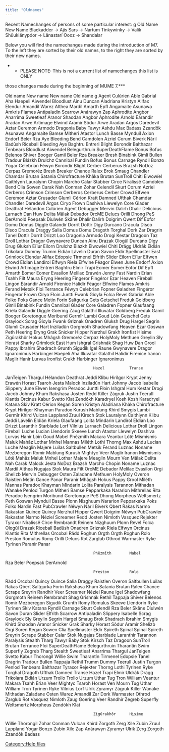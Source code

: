 ```yaml
---
title: "Oldnames"
---
```


Recent Namechanges of persons of some particular interest: <nowiki>g Old
Name New Name Blackadder -\> Ajis Sars -\> Nartum Tinkywinky -\> Valik
Shûuklänypóor -\> Lânastarí Oooz -\> Shandalar

</pre>

Below you will find the namechanges made during the introduction of M7.
To the left they are sorted by their old names, to the right they are
sorted by their new names.

- - PLEASE NOTE: This is not a current list of namechanges this list is
    ONLY

those changes made during the beginning of MUME 7.\*\*\*

Old name New name New name Old name <nowiki>g Agent Culúrien Able
Gabrial Aha Haepeli Aiwendel Bloodlust Ainu Duncan Aladriana Kristyn
Alifax Elendur Amandil Warez Althea Mardil Amarth Epfl Angamaite Asunawa
Amkris Flames Antipaladin Scarrow Anárawyn Zap Aphrodite Angbor Anarrima
Sweetleaf Aranor Shaodan Angbor Aphrodite Arnold Eärandir Aradan Arwe
Artimage Elwind Aramir Sõdur Arwe Aradan Argos Daredevil Aztar Ceremon
Armodo Dragonia Baby Tawyr Ashdu Max Badass Zzandôk Asunawa Angamaite
Bamse Mitheri Atastor Lunch Basse Mynduil Axion Endorf Beler Rza Aye
Bleeding Bend Camdolen Azriel Corum Biverk Náril Badûsh Riceball
Bleeding Aye Baghtru Entreri Blight Borondir Balthazar Tenbears
Bloodlust Aiwendel Belegurthruin SuperDeathFlame Bonus Bofus Belenos
Shiver Booger Gamil Beler Rza Breaker Bresh Binabink Gimli Bullen
Tradour Blázkh Drulchz Cannibal Fundin Bofus Bonus Carnage Ryndil Bonzo
Yogar Celebrian Féwyn Borondir Blight Cerber Cerberus Brazsh NoDoz
Cerpaz Gremoréz Bresh Breaker Chance Ralex Brok Smaug Chandler Chamdar
Brutan Satania Chirofracture Khâka Brutan SunTroll Chiti Eiwowíel
Caithlynn Lauralynn Chopin Marcho Calar Stabber Circe Níralissë Camdolen
Bend Clia Sowen Carak Nah Conman Zohar Celendil Skurt Corum Azriel
Cerberos Crimson Crimson Cerberos Cerberus Cerber Crowd Elfwen Ceremon
Aztar Crusader Glumli Cérion Kratt Damned Ufthak Chamdar Chandler
Daredevil Argos Ciryo Frown Dashiva Llewelyn Core Glader Deathrat
Hélandon Culúrien Agent Debugger Mervin Dalirh Dhalir Delicious Larnach
Dan Huw Delita Mâlak Debador OrcME Delucs Orilli Dhong PeS DerArnold
Poepsak Diulwén Skåne Dhalir Dalirh Doigrim Qwert Dif Eofor Domu Domus
Diggle Galandir Dorrit Dottir Digy Durcano Dracula Disco Disco Dracula
Draggy Salia Domus Domu Dragoth Torghal Dork Zar Dragrin Tanel Dottir
Dorrit Drizzt Loo Dragonia Armodo Drogi Kestar Dragoon Taz Droll Lothar
Dragor Gwynavere Duncan Ainu Drazak Ologûl Durcano Digy Drug Gluksh
Eïlur Eilorn Drulchz Blázkh Eiwowíel Chiti Drägg Uldrâk Eldián Trikolara
Dummy Trumm Eldián Lávelin Duran Savon Eldir Spellmaster East Grimlock
Elendur Alifax Edopsie Tirmenel Elfrith Slider Eilorn Eïlur Elfwen Crowd
Eldian Landirol Elfwyn Riela Elfwine Fëagor Elwen June Endorf Axion
Elwind Artimage Entreri Baghtru Elmir Trapi Eomer Èomer Eofor Dif Epfl
Amarth Èomer Eomer Evasilon Melilac Erawén Jenny Fast Nardin Erian Tsahh
Filt Maura Eryng Heering Fingeror Fingéror Ezar Heaven Fireball Lingon
Eärandir Arnold Firenice Halidir Fëagor Elfwine Flames Amkris Ferand
Metsik Floi Terrance Féwyn Celebrian Fopner Galadren Fingéror Fingeror
Frown Ciryo Floin Juntti Fwank Gicyla Folca Revel Gabrial Able Folko
Poks Gance Metin Forin Saltgurka Gets Getschel Freduk Goldberg Gimli
Binabink Fundin Cannibal Glader Core Galadren Fopner Glaufaang Kríela
Galandir Diggle Goering Zaug Galathil Illuvatar Goldberg Freduk Gamil
Booger Goretongue Moribund Germîr Lambi Goud Lóin Getschel Gets Graylock
Scrag Gicyla Fwank Griznak Onadren Gluksh Drug Hargel Segrin Glumli
Crusader Hart Inziladûn Gorgmoth Shadowfang Heaven Ezar Goswan Peth
Heering Eryng Grak Snicker Hipper Nerzhul Grakh Ironfist Hisime
Zigûrakhôr Hokus Mhâgsh Gremoréz Cerpaz HolyMoly Methuen Greylin Sly
Horast Sharky Grimlock East Hum Ishgral Grishnák Shag Huw Dan Grool
Pappy Ibrahim Shadrach Grunth Sigudik Igel Raune Gwynavere Dragor
Ignaronimus Harbinger Haepeli Aha Illuvatar Galathil Halidir Firenice
Iranon Maglir Hanír Lurvas Ironfist Grakh Harbinger Ignaronimus

`                                       Hazel           Transe`

JanTeigen Thargul Hélandon Deathrat Jeddi Klibu Hirilgor Krypt Jenny
Erawén Horast Tsaroh Jesta Malock Inziladûn Hart Johnny Jacob Isabelle
Slippery June Elwen Isengrim Peradoc Juntti Floin Ishgral Hum Kestar
Drogi Jacob Johnny Khum Rakshasa Josten Redd Killer Zágruk Justin
Teerull Klantis Orcinus Kabur Svetto Klat Zendókh Karadryel Kosh Kosh
Karadryel Katana Skiv Kratt Cérion Kegan Soren Kristyn Aladriana Khâka
Chirofracture Krypt Hirilgor Khayman Paradox Kurush Mablung Khird Smygis
Lambi Germîr Khird Vulcan Lappland Zruul Kirsch Stok Lauralynn Caithlynn
Klibu Jeddi Lávelin Eldián Kríela Glaufaang Lolita Mindarin Landirol
Eldian Loo Drizzt Laranthir Starblade Lorf Vilnius Larnach Delicious
Lothar Droll Lingon Fireball Luche Lucian Llendorin Skeeve Lunch Atastor
Llewelyn Dashiva Lurvas Hanír Lóin Goud Mabel Phêzmîth Makara Veantur
Lótë Mismismis Maluk Mahâz Lothar Mnhel Mannas Miléth Lothi Thorng Max
Ashdu Lucian Luche Meaglin Majere Luilas Saltbullen Metsik Ferand Luznac
Noname Mezberegon Romir Mablung Kurush Mightyc Veer Maglir Iranon
Mismismis Lótë Mahâz Maluk Mnhel Lothar Majere Meaglin Mourn Ven Mâlak
Delita Nah Carak Malock Jesta NoDoz Brazsh Marcho Chopin Noname Luznac
Mardil Althea Nugajas Stok Maura Filt OrcME Debador Melilac Evasilon
Orgi Shelizb Mervin Debugger Osten Zaladane Methuen HolyMoly Overon
Raistlen Metin Gance Panar Paranir Mhâgsh Hokus Pappy Grool Miléth
Mannas Paradox Khayman Mindarin Lolita Paralysis Tarannon Mithadan
Wanake Penlod Turgon Mitheri Bamse Pepparkaka Nararion Mithrellas Rita
Peradoc Isengrim Moribund Goretongue PeS Dhong Morpheus Weltsmertz Peth
Goswan Mynduil Basse Plonn Nizghuum Nararion Pepparkaka Poks Folko
Nardin Fast PubCrawler Néwyn Náril Biverk Qbert Rakas Narmo Rakastan
Quince Quincy Nerzhul Hipper Qwert Doigrim Néwyn PubCrawler Rakastan
Narmo Néziel Screamer Redd Josten Nimloth Vasquez Rejekter Tyraxor
Níralissë Circe Rembrandt Reinem Nizghuum Plonn Revel Folca Ologûl
Drazak Riceball Badûsh Onadren Griznak Riela Elfwyn Orcinus Klantis Rita
Mithrellas Orcobal Rädd Roghun Orgth Orgth Roghun Rolo Preston Romulus
Romy Orilli Delucs Rot Zarglub Othrod Warmaster Ryke Tyrinen Paranir
Panar

`                                       Phêzmîth        Mabel`

Rza Beler Poepsak DerArnold

`                                       Preston         Rolo`

Rädd Orcobal Quincy Quince Salia Draggy Raistlen Overon Saltbullen
Luilas Rakas Qbert Saltgurka Forin Rakshasa Khum Satania Brutan Ralex
Chance Scrape Sreyrin Randhir Veer Screamer Néziel Raune Igel Shadowfang
Gorgmoth Reinem Rembrandt Shag Grishnák Rethil Tappaja Shiver Belenos
Romir Mezberegon Sigudik Grunth Romy Romulus Skeeve Llendorin Ryke
Tyrinen Skiv Katana Ryndil Carnage Skurt Celendil Rza Beler Skåne
Diulwén Savon Duran Slider Elfrith Scarrow Antipaladin Slippery Isabelle
Scrag Graylock Sly Greylin Segrin Hargel Smaug Brok Shadrach Ibrahim
Smygis Khird Shaodan Aranor Snicker Grak Sharky Horast Sõdur Aramir
Shelizb Orgi Soren Kegan Sowen Clia Spellmaster Eldir Spireth Spinal
Spinal Spireth Sreyrin Scrape Stabber Calar Stok Nugajas Starblade
Laranthir Tarannon Paralysis Stealth Tharg Tawyr Baby Stok Kirsch Taz
Dragoon SunTroll Brutan Terrance Floi SuperDeathFlame Belegurthruin
Tharantîn Swim Superfly Zegreb Tharg Stealth Sweetleaf Anarrima Thargul
JanTeigen Svetto Kabur Thorongil Willie Swim Tharantîn Tirmenel Edopsie
Tanel Dragrin Tradour Bullen Tappaja Rethil Trumm Dummy Teerull Justin
Turgon Penlod Tenbears Balthazar Tyraxor Rejekter Thorng Lothi Tyrinen
Ryke Torghal Dragoth Ufthak Damned Transe Hazel Trapi Elmir Uldrâk Drägg
Trikolara Eldián Urzum Trollo Trollo Urzum Uthar Tug Tron William
Veantur Makara Tsahh Erian Veer Mightyc Tsaroh Horast Ven Mourn Tug
Uthar William Tron Tyrinen Ryke Vilnius Lorf Ulrik Zyramyr Zágruk Killer
Wanake Mithadan Zaladane Osten Warez Amandil Zar Dork Warmaster Othrod
Zarglub Rot Vasquez Nimloth Zaug Goering Veer Randhir Zegreb Superfly
Weltsmertz Morpheus Zendókh Klat

`                                       Zigûrakhôr      Hisime`

Willie Thorongil Zohar Conman Vulcan Khird Zorgoth Zerg Xile Zubin Zruul
Lappland Yogar Bonzo Zubin Xile Zap Anárawyn Zyramyr Ulrik Zerg Zorgoth
Zzandôk Badass

</pre>

[Category:Help files](Category:Help_files "wikilink")